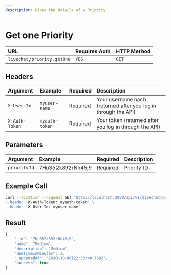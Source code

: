 ```yaml
---
description: Gives the details of a Priority
---
```


# Get one Priority

| URL | Requires Auth | HTTP Method |
| :--- | :--- | :--- |
| `livechat/priority.getOne` | `YES` | `GET` |

## Headers

| Argument | Example | Required | Description |
| :--- | :--- | :--- | :--- |
| `X-User-Id` | `myuser-name` | Required | Your username hash \(returned after you log in through the API\) |
| `X-Auth-Token` | `myauth-token` | Required | Your token \(returned after you log in through the API\) |

## Parameters

| Argument | Example | Required | Description |
| :--- | :--- | :--- | :--- |
| `priorityId` | 7Hu352k892rNh45j9 | Required | Priority ID |

## Example Call

```bash
curl --location --request GET 'http://localhost:3000/api/v1/livechat/priorities.getOne?priorityId=7Hu352k892rNh45j9/
--header 'X-Auth-Token: myauth-token' \
--header 'X-User-Id: myuser-name'
```

## Result

```javascript
{
    "_id": "7Hu352k892rNh45j9",
    "name": "Medium",
    "description": "Medium",
    "dueTimeInMinutes": 2,
    "_updatedAt": "2020-10-06T22:33:40.768Z",
    "success": true
}
```

